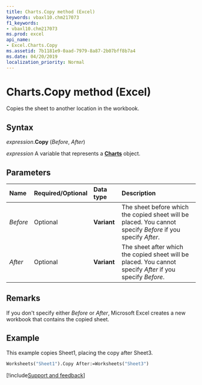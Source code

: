 ```yaml
---
title: Charts.Copy method (Excel)
keywords: vbaxl10.chm217073
f1_keywords:
- vbaxl10.chm217073
ms.prod: excel
api_name:
- Excel.Charts.Copy
ms.assetid: 7b1181e9-0aad-7979-8a87-2b07bff8b7a4
ms.date: 04/20/2019
localization_priority: Normal
---
```



# Charts.Copy method (Excel)

Copies the sheet to another location in the workbook.


## Syntax

_expression_.**Copy** (_Before_, _After_)

_expression_ A variable that represents a **[Charts](Excel.Charts.md)** object.


## Parameters

|Name|Required/Optional|Data type|Description|
|:-----|:-----|:-----|:-----|
| _Before_|Optional| **Variant**|The sheet before which the copied sheet will be placed. You cannot specify _Before_ if you specify _After_.|
| _After_|Optional| **Variant**|The sheet after which the copied sheet will be placed. You cannot specify _After_ if you specify _Before_.|

## Remarks

If you don't specify either _Before_ or _After_, Microsoft Excel creates a new workbook that contains the copied sheet.


## Example

This example copies Sheet1, placing the copy after Sheet3.

```vb
Worksheets("Sheet1").Copy After:=Worksheets("Sheet3")
```




[!include[Support and feedback](~/includes/feedback-boilerplate.md)]